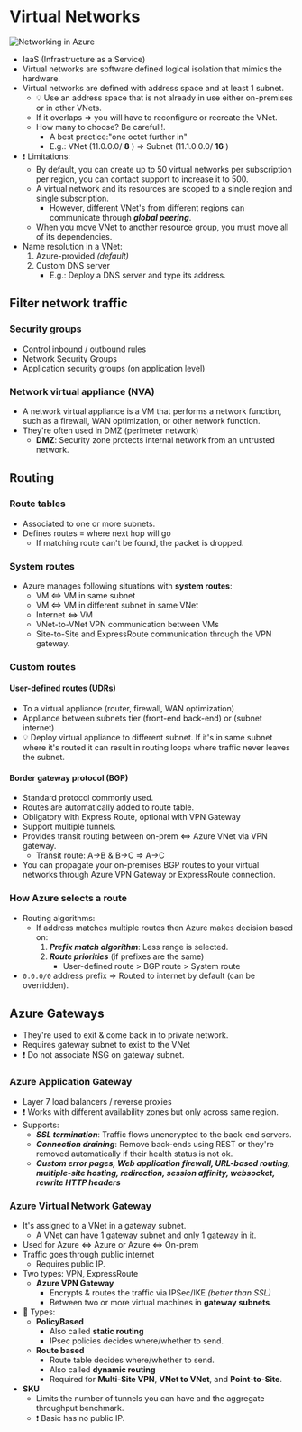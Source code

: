 # Virtual Networks

![Networking in Azure](img/networking.jpg)

- IaaS (Infrastructure as a Service)
- Virtual networks are software defined logical isolation that mimics the hardware.
- Virtual networks are defined with address space and at least 1 subnet.
  - 💡 Use an address space that is not already in use either on-premises or in other VNets.
  - If it overlaps => you will have to reconfigure or recreate the VNet.
  - How many to choose? Be carefull!.
    - A best practice:"one octet further in"
    - E.g.: VNet (11.0.0.0/ **8** ) => Subnet (11.1.0.0.0/ **16** )
- ❗ Limitations:
  - By default, you can create up to 50 virtual networks per subscription per region, you can contact support to increase it to 500.
  - A virtual network and its resources are scoped to a single region and single subscription.
    - However, different VNet's from different regions can communicate through ***global peering***.
  - When you move VNet to another resource group, you must move all of its dependencies.
- Name resolution in a VNet:
  1. Azure-provided *(default)*
  2. Custom DNS server
      - E.g.: Deploy a DNS server and type its address.

## Filter network traffic

### Security groups

- Control inbound / outbound rules
- Network Security Groups
- Application security groups (on application level)

### Network virtual appliance (NVA)

- A network virtual appliance is a VM that performs a network function, such as a firewall, WAN optimization, or other network function.
- They're often used in DMZ (perimeter network)
  - **DMZ**: Security zone protects internal network from an untrusted network.

## Routing

### Route tables

- Associated to one or more subnets.
- Defines routes = where next hop will go
  - If matching route can't be found, the packet is dropped.

### System routes

- Azure manages following situations with **system routes**:
  - VM <=> VM in same subnet
  - VM <=> VM in different subnet in same VNet
  - Internet <=> VM
  - VNet-to-VNet VPN communication between VMs
  - Site-to-Site and ExpressRoute communication through the VPN gateway.

### Custom routes

#### User-defined routes (UDRs)

- To a virtual appliance (router, firewall, WAN optimization)
- Appliance between subnets tier (front-end back-end) or (subnet internet)
- 💡 Deploy virtual appliance to different subnet. If it's in same subnet where it's routed it can result in routing loops where traffic never leaves the subnet.

#### Border gateway protocol (BGP)

- Standard protocol commonly used.
- Routes are automatically added to route table.
- Obligatory with Express Route, optional with VPN Gateway
- Support multiple tunnels.
- Provides transit routing between on-prem <=> Azure VNet via VPN gateway.
  - Transit route: A->B & B->C => A->C
- You can propagate your on-premises BGP routes to your virtual networks through Azure VPN Gateway or ExpressRoute connection.

### How Azure selects a route

- Routing algorithms:
  - If address matches multiple routes then Azure makes decision based on:
    1. ***Prefix match algorithm***: Less range is selected.
    2. ***Route priorities*** (if prefixes are the same)
        - User-defined route > BGP route > System route
- `0.0.0/0` address prefix => Routed to internet by default (can be overridden).

## Azure Gateways

- They're used to exit & come back in to private network.
- Requires gateway subnet to exist to the VNet
- ❗ Do not associate NSG on gateway subnet.

### Azure Application Gateway

- Layer 7 load balancers / reverse proxies
- ❗ Works with different availability zones but only across same region.
- Supports:
  - ***SSL termination***: Traffic flows unencrypted to the back-end servers.
  - ***Connection draining***: Remove back-ends using REST or they're removed automatically if their health status is not ok.
  - ***Custom error pages, Web application firewall, URL-based routing, multiple-site hosting, redirection, session affinity, websocket, rewrite HTTP headers***

### Azure Virtual Network Gateway

- It's assigned to a VNet in a gateway subnet.
  - A VNet can have 1 gateway subnet and only 1 gateway in it.
- Used for Azure <=> Azure or Azure <=> On-prem
- Traffic goes through public internet
  - Requires public IP.
- Two types: VPN, ExpressRoute
  - **Azure VPN Gateway**
    - Encrypts & routes the traffic via IPSec/IKE *(better than SSL)*
    - Between two or more virtual machines in **gateway subnets**.
- 📝 Types:
  - **PolicyBased**
    - Also called **static routing**
    - IPsec policies decides where/whether to send.
  - **Route based**
    - Route table decides where/whether to send.
    - Also called **dynamic routing**
    - Required for **Multi-Site VPN**, **VNet to VNet**, and **Point-to-Site**.
- **SKU**
  - Limits the number of tunnels you can have and the aggregate throughput benchmark.
  - ❗ Basic has no public IP.
